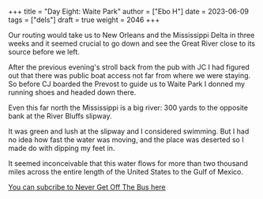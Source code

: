 +++
title = "Day Eight: Waite Park"
author = ["Ebo H"]
date = 2023-06-09
tags = ["dels"]
draft = true
weight = 2046
+++

Our routing would take us to New Orleans and the Mississippi Delta in three weeks and it seemed crucial to go down and see the Great River close to its source before we left.

After the previous evening's stroll back from the pub with JC I had figured out that there was public boat access not far from where we were staying. So before CJ boarded the Prevost to guide us to Waite Park I donned my running shoes and headed down there.

Even this far north the Mississippi is a big river: 300 yards to the opposite bank at the River Bluffs slipway.

It was green and lush at the slipway and I considered swimming. But I had no idea how fast the water was moving, and the place was deserted so I made do with dipping my feet in.

It seemed inconceivable that this water flows for more than two thousand miles across the entire length of the United States to the Gulf of Mexico.

[You can subcribe to Never Get Off The Bus here](https://never-get-off-the-bus.ghost.io/#/portal/)
